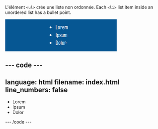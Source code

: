 L'élément `<ul>` crée une liste non ordonnée. Each `<li>` list item inside an unordered list has a bullet point.

![Liste de trois éléments avec des puces circulaires. À côté de la première puce se trouve le texte 'Lorem', à côté de la deuxième puce se trouve le texte 'Ipsum', et à côté de la troisième puce se trouve le texte 'Dolor'.](images/unordered-list.png)

--- code ---
---
language: html
filename: index.html
line_numbers: false
---

<section class="xcenter">
    <ul>
        <li>Lorem</li>
        <li>Ipsum</li>
        <li>Dolor</li>
    </ul>
</section>

--- /code ---
